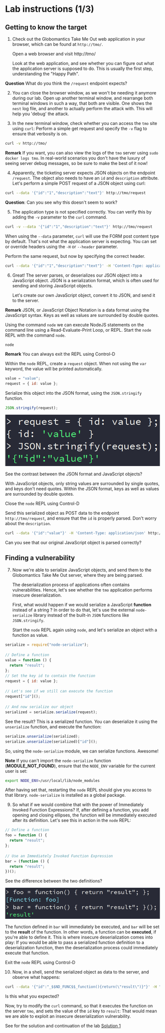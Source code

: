 # Lab instructions (1/3)

## Getting to know the target

1. Check out the Globomantics Take Me Out web application in your browser, which
   can be found at `http://tmo/`.

   Open a web browser and visit http://tmo/

   Look at the web application, and see whether you can figure out what the
   application server is supposed to do. This is usually the first step,
   understanding the "Happy Path".

**Question** What do you think the `/request` endpoint expects?

2. You can close the browser window, as we won't be needing it anymore during
   our lab. Open up another terminal window, and rearrange both terminal windows
   in such a way, that both are visible. One shows the `nest` log file, and
   another to actually perform the attack with. This will help you 'debug' the
   attack.

3. In the new terminal window, check whether you can access the `tmo` site using
   `curl`: Perform a simple get request and specify the `-v` flag to ensure that
   verbosity is on.

```bash
curl -v http://tmo/
```

**Remark** If you want, you can also view the logs of the `tmo` server using
`sudo docker logs tmo`. In real-world scenarios you don't have the luxury of
seeing server debug messages, so be sure to make the best of it now!

4. Apparently, the ticketing server expects JSON objects on the endpoint
   `/request`. The object also needs to have an `id` and `description`
   attribute. Let's perform a simple POST request of a JSON object using curl:

```bash
curl --data '{"id":"1","description":"text"}' http://tmo/request
```

**Question**: Can you see why this doesn't seem to work?

5. The application type is not specified correctly. You can verify this by
   adding the `-v` parameter to the `curl` command.

```bash
curl -v --data '{"id":"1","description":"text"}' http://tmo/request
```

When using the `--data` parameter, `curl` will use the FORM post content type by
default. That's not what the application server is expecting. You can set or
override headers using the `-H` or `--header` parameter.

Perform the same request, but now by specifying the correct header.

```bash
curl --data '{"id":"1","description":"text"}' -H 'Content-Type: application/json' http://tmo/request
```

6. Great! The server parses, or deserializes our JSON object into a JavaScript
   object. JSON is a serialization format, which is often used for sending and
   storing JavaScript objects.

   Let's create our own JavaScript object, convert it to JSON, and send it to
   the server.

**Remark** JSON, or JavaScript Object Notation is a data format using the
JavaScript syntax. Keys as well as values are surrounded by double quotes.

Using the command `node` we can execute NodeJS statements on the command line
using a Read-Evaluate-Print Loop, or REPL. Start the `node` REPL with the
command `node`.

```bash
node
```

**Remark** You can always exit the REPL using Control-D

Within the `node` REPL, create a `request` object. When not using the `var`
keyword, the value will be printed automatically.

```js
value = "value";
request = { id: value };
```

Serialize this object into the JSON format, using the `JSON.stringify` function.

```js
JSON.stringify(request);
```

![object differences](object_differences.png)

See the contrast between the JSON format and JavaScript objects?

With JavaScript objects, only string values are surrounded by single quotes, and
keys don't need quotes. Within the JSON format, keys as well as values are
surrounded by double quotes.

Close the `node` REPL using Control-D

Send this serialized object as POST data to the endpoint `http://tmo/request`,
and ensure that the `id` is properly parsed. Don't worry about the
`description`.

```bash
curl --data '{"id":"value"}' -H 'Content-Type: application/json' http://tmo/request
```

Can you see that our original JavaScript object is parsed correctly?

## Finding a vulnerability

7. Now we're able to serialize JavaScript objects, and send them to the
   Globomantics Take Me Out server, where they are being parsed.

   The deserialization process of applications often contains vulnerabilities.
   Hence, let's see whether the `tmo` application performs insecure
   deserialization.

   First, what would happen if we would serialize a JavaScript **function**
   instead of a string ? In order to do that, let's use the external
   `node-serialize` library instead of the built-in `JSON` functions like
   `JSON.stringify`.

   Start the `node` REPL again using `node`, and let's serialize an object with
   a function as value.

```js
serialize = require("node-serialize");

// Define a function
value = function () {
  return "result";
};
// Set the key id to contain the function
request = { id: value };

// Let's see if we still can execute the function
request["id"]();

// And now serialize our object
serialized = serialize.serialize(request);
```

See the result? This is a serialized function. You can deserialize it using the
`unserialize` function, and execute the function:

```js
serialize.unserialize(serialized);
serialize.unserialize(serialized)["id"]();
```

So, using the `node-serialize` module, we can serialize functions. Awesome!

**Note** If you can't import the `node-serialize` function
(**MODULE_NOT_FOUND**), ensure that the `NODE_ENV` variable for the current user
is set:

```bash
export NODE_ENV=/usr/local/lib/node_modules
```

After having set that, restarting the `node` REPL should give you access to that
library. `node-serialize` is installed as a global package.

9. So what if we would combine that with the power of Immediately Invoked
   Function Expressions? If, after defining a function, you add opening and
   closing ellipses, the function will be immediately executed after its
   definition. Let's see this in action in the `node` REPL:

```js
// Define a function
foo = function () {
  return "result";
};

// Use an Immediately Invoked Function Expression
bar = (function () {
  return "result";
})();
```

See the difference between the two definitions?

![immediately invoked function expression](IIFE.png)

The function defined in `bar` will immediately be executed, and `bar` will be
set to the **result** of the function. In other words, a function can be
**executed**, if you're able to define it. This is where insecure
deserialization comes into play: If you would be able to pass a serialized
function definition to a deserialization function, then the deserialization
process could immediately execute that function.

Exit the `node` REPL using Control-D

10. Now, in a shell, send the serialized object as data to the server, and
    observe what happens:

```bash
curl --data '{"id":"_$$ND_FUNC$$_function(){return(\"result\")}"}' -H "Content-Type: application/json" http://tmo/request
```

Is this what you expected?

Now, try to modify the `curl` command, so that it executes the function on the
server `tmo`, and sets the value of the `id` key to `result`: That would mean we
are able to exploit an insecure deserialization vulnerability.

See for the solution and continuation of the lab [Solution 1](Solution_1.md)
